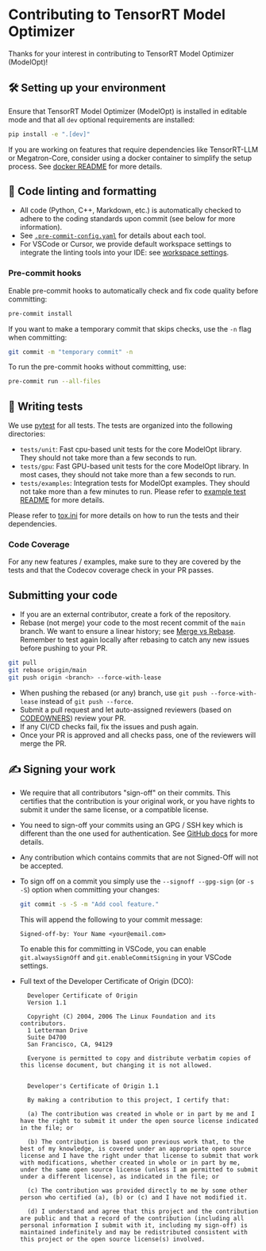 # Contributing to TensorRT Model Optimizer

Thanks for your interest in contributing to TensorRT Model Optimizer (ModelOpt)!

## 🛠️ Setting up your environment

Ensure that TensorRT Model Optimizer (ModelOpt) is installed in editable mode and that all `dev` optional requirements are installed:

```bash
pip install -e ".[dev]"
```

If you are working on features that require dependencies like TensorRT-LLM or Megatron-Core, consider using a docker container to simplify the setup process.
See [docker README](./README.md#installation--docker) for more details.

## 🧹 Code linting and formatting

- All code (Python, C++, Markdown, etc.) is automatically checked to adhere to the coding standards upon commit (see below for more information).
- See [`.pre-commit-config.yaml`](.pre-commit-config.yaml) for details about each tool.
- For VSCode or Cursor, we provide default workspace settings to integrate the linting tools into your IDE: see [workspace settings](./.vscode/settings.json).

### Pre-commit hooks

Enable pre-commit hooks to automatically check and fix code quality before committing:

```bash
pre-commit install
```

If you want to make a temporary commit that skips checks, use the `-n` flag when committing:

```bash
git commit -m "temporary commit" -n
```

To run the pre-commit hooks without committing, use:

```bash
pre-commit run --all-files
```

## 📝 Writing tests

We use [pytest](https://docs.pytest.org/) for all tests. The tests are organized into the following directories:

- `tests/unit`: Fast cpu-based unit tests for the core ModelOpt library. They should not take more than a few seconds to run.
- `tests/gpu`: Fast GPU-based unit tests for the core ModelOpt library. In most cases, they should not take more than a few seconds to run.
- `tests/examples`: Integration tests for ModelOpt examples. They should not take more than a few minutes to run. Please refer to [example test README](./tests/examples/README.md) for more details.

Please refer to [tox.ini](./tox.ini) for more details on how to run the tests and their dependencies.

### Code Coverage

For any new features / examples, make sure to they are covered by the tests and that the Codecov coverage check in your PR passes.

## Submitting your code

- If you are an external contributor, create a fork of the repository.
- Rebase (not merge) your code to the most recent commit of the `main` branch. We want to ensure a linear history;
  see [Merge vs Rebase](https://www.atlassian.com/git/tutorials/merging-vs-rebasing). Remember to test again locally after rebasing to catch any new issues before pushing to your PR.

```bash
git pull
git rebase origin/main
git push origin <branch> --force-with-lease
```

- When pushing the rebased (or any) branch, use `git push --force-with-lease` instead of `git push --force`.
- Submit a pull request and let auto-assigned reviewers (based on [CODEOWNERS](./.github/CODEOWNERS)) review your PR.
- If any CI/CD checks fail, fix the issues and push again.
- Once your PR is approved and all checks pass, one of the reviewers will merge the PR.

## ✍️ Signing your work

- We require that all contributors "sign-off" on their commits. This certifies that the contribution is your original
  work, or you have rights to submit it under the same license, or a compatible license.

- You need to sign-off your commits using an GPG / SSH key which is different than the one used for authentication. See [GitHub docs](https://docs.github.com/en/authentication/managing-commit-signature-verification/signing-commits) for more details.

- Any contribution which contains commits that are not Signed-Off will not be accepted.

- To sign off on a commit you simply use the `--signoff --gpg-sign` (or `-s -S`) option when committing your changes:

  ```bash
  git commit -s -S -m "Add cool feature."
  ```

  This will append the following to your commit message:

  ```
  Signed-off-by: Your Name <your@email.com>
  ```

  To enable this for committing in VSCode, you can enable `git.alwaysSignOff` and `git.enableCommitSigning` in your VSCode settings.

- Full text of the Developer Certificate of Origin (DCO):

  ```
    Developer Certificate of Origin
    Version 1.1

    Copyright (C) 2004, 2006 The Linux Foundation and its contributors.
    1 Letterman Drive
    Suite D4700
    San Francisco, CA, 94129

    Everyone is permitted to copy and distribute verbatim copies of this license document, but changing it is not allowed.


    Developer's Certificate of Origin 1.1

    By making a contribution to this project, I certify that:

    (a) The contribution was created in whole or in part by me and I have the right to submit it under the open source license indicated in the file; or

    (b) The contribution is based upon previous work that, to the best of my knowledge, is covered under an appropriate open source license and I have the right under that license to submit that work with modifications, whether created in whole or in part by me, under the same open source license (unless I am permitted to submit under a different license), as indicated in the file; or

    (c) The contribution was provided directly to me by some other person who certified (a), (b) or (c) and I have not modified it.

    (d) I understand and agree that this project and the contribution are public and that a record of the contribution (including all personal information I submit with it, including my sign-off) is maintained indefinitely and may be redistributed consistent with this project or the open source license(s) involved.
  ```
